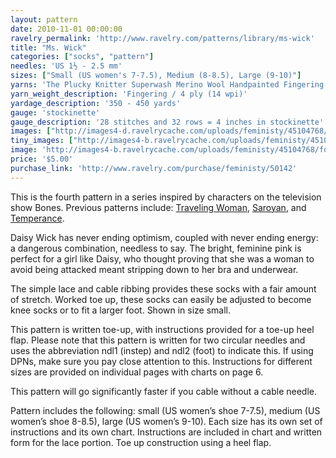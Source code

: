 ```yaml
---
layout: pattern
date: 2010-11-01 00:00:00
ravelry_permalink: 'http://www.ravelry.com/patterns/library/ms-wick'
title: "Ms. Wick"
categories: ["socks", "pattern"]
needles: 'US 1½ - 2.5 mm'
sizes: ["Small (US women's 7-7.5), Medium (8-8.5), Large (9-10)"]
yarns: 'The Plucky Knitter Superwash Merino Wool Handpainted Fingering Weight (Fingering)'
yarn_weight_description: 'Fingering / 4 ply (14 wpi)'
yardage_description: '350 - 450 yards'
gauge: 'stockinette'
gauge_description: '28 stitches and 32 rows = 4 inches in stockinette'
images: ["http://images4-d.ravelrycache.com/uploads/feministy/45104768/foot-watermark_medium.jpg", "http://images4.ravelrycache.com/uploads/feministy/45105015/leg-watermark_medium.jpg", "http://images4.ravelrycache.com/uploads/feministy/45104712/blocker-watermark_medium.jpg"]
tiny_images: ["http://images4-b.ravelrycache.com/uploads/feministy/45104768/foot-watermark_square.jpg", "http://images4-d.ravelrycache.com/uploads/feministy/45105015/leg-watermark_square.jpg", "http://images4-b.ravelrycache.com/uploads/feministy/45104712/blocker-watermark_square.jpg"]
image: 'http://images4-b.ravelrycache.com/uploads/feministy/45104768/foot-watermark_square.jpg'
price: '$5.00'
purchase_link: 'http://www.ravelry.com/purchase/feministy/50142'
---
```

<p>This is the fourth pattern in a series inspired by characters on the television show Bones. Previous patterns include: <a href='http://www.ravelry.com/patterns/library/traveling-woman'>Traveling Woman</a>, <a href='http://www.ravelry.com/patterns/library/saroyan'>Saroyan</a>, and <a href='http://www.ravelry.com/patterns/library/temperance'>Temperance</a>.</p>

<p>Daisy Wick has never ending optimism, coupled with never ending energy: a dangerous combination, needless to say. The bright, feminine pink is perfect for a girl like Daisy, who thought proving that she was a woman to avoid being attacked meant stripping down to her bra and underwear.</p>

<p>The simple lace and cable ribbing provides these socks with a fair amount of stretch. Worked toe up, these socks can easily be adjusted to become knee socks or to fit a larger foot. Shown in size small.</p>

<p>This pattern is written toe-up, with instructions provided for a toe-up heel flap. Please note that this pattern is written for two circular needles and uses the abbreviation ndl1 (instep) and ndl2 (foot) to indicate this. If using DPNs, make sure you pay close attention to this. Instructions for different sizes are provided on individual pages with charts on page 6.</p>

<p>This pattern will go significantly faster if you cable without a cable needle.</p>

<p>Pattern includes the following: small (US women’s shoe 7-7.5), medium (US women’s shoe 8-8.5), large (US women’s 9-10). Each size has its own set of instructions and its own chart. Instructions are included in chart and written form for the lace portion. Toe up construction using a heel flap.</p>